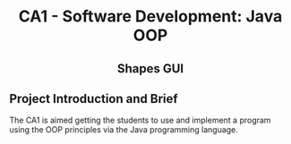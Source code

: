 <h1 align="center">CA1 - Software Development: Java OOP

<h2 align="center">Shapes GUI </h2>

## **Project Introduction and Brief**

The CA1 is aimed getting the students to use and implement a program 
using the OOP principles via the Java programming language. 